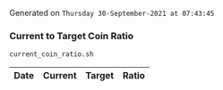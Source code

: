 Generated on `Thursday 30-September-2021 at 07:43:45`

### Current to Target Coin Ratio
`current_coin_ratio.sh`

Date|Current|Target|Ratio
---|---|---|---
